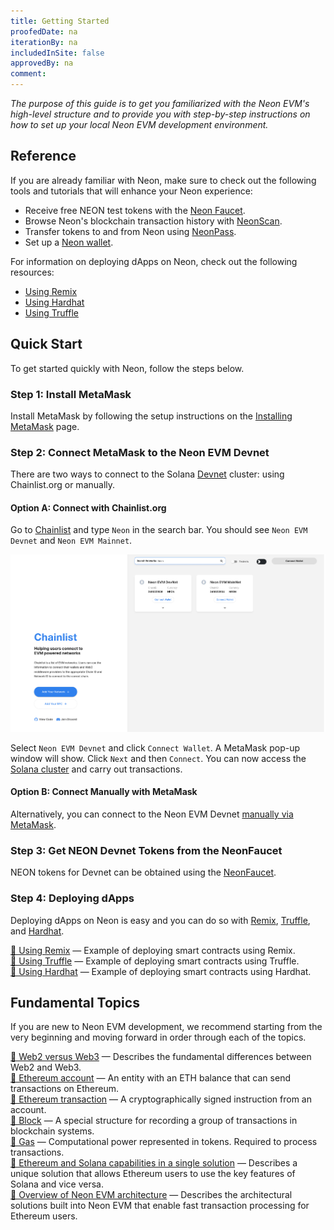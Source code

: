 ```yaml
---
title: Getting Started
proofedDate: na
iterationBy: na
includedInSite: false
approvedBy: na
comment: 
---
```


*The purpose of this guide is to get you familiarized with the Neon EVM's high-level structure and to provide you with step-by-step instructions on how to set up your local Neon EVM development environment.*

## Reference

If you are already familiar with Neon, make sure to check out the following tools and tutorials that will enhance your Neon experience:

* Receive free NEON test tokens with the [Neon Faucet](/docs/developing/utilities/faucet).
* Browse Neon's blockchain transaction history with [NeonScan](https://neonscan.org/).
* Transfer tokens to and from Neon using [NeonPass](/docs/developing/utilities/neonpass).
* Set up a [Neon wallet](/docs/wallet/metamask_setup).

For information on deploying dApps on Neon, check out the following resources:
* [Using Remix](developing/deploy_facilities/using_remix.md)
* [Using Hardhat](developing/deploy_facilities/using_hardhat.md)
* [Using Truffle](developing/deploy_facilities/using_truffle.md)

## Quick Start

To get started quickly with Neon, follow the steps below. 

### Step 1: Install MetaMask
Install MetaMask by following the setup instructions on the [Installing MetaMask](wallet/metamask_setup.md#installing-metamask) page.

### Step 2: Connect MetaMask to the Neon EVM Devnet
There are two ways to connect to the Solana [Devnet](https://docs.solana.com/clusters#devnet) cluster: using Chainlist.org or manually.

#### Option A: Connect with Chainlist.org
Go to [Chainlist](https://chainlist.org/) and type `Neon` in the search bar. You should see `Neon EVM Devnet` and `Neon EVM Mainnet`.  

![](img/chainlist_neon.png)

Select `Neon EVM Devnet` and click `Connect Wallet`. A MetaMask pop-up window will show. Click `Next` and then `Connect`. You can now access the [Solana cluster](https://docs.solana.com/clusters) and carry out transactions.

#### Option B: Connect Manually with MetaMask
Alternatively, you can connect to the Neon EVM Devnet [manually via MetaMask](wallet/metamask_setup.md#option-b-manual-configuration).

### Step 3: Get NEON Devnet Tokens from the NeonFaucet
NEON tokens for Devnet can be obtained using the [NeonFaucet](developing/utilities/faucet.md).

### Step 4: Deploying dApps

Deploying dApps on Neon is easy and you can do so with [Remix](https://remix-project.org/), [Truffle](https://trufflesuite.com/), and [Hardhat](https://hardhat.org/). 

[🔘 Using Remix](developing/deploy_facilities/using_remix.md) — Example of deploying smart contracts using Remix.  
[🔘 Using Truffle](developing/deploy_facilities/using_truffle.md) — Example of deploying smart contracts using Truffle.  
[🔘 Using Hardhat](developing/deploy_facilities/using_hardhat.md) — Example of deploying smart contracts using Hardhat.  

## Fundamental Topics

If you are new to Neon EVM development, we recommend starting from the very beginning and moving forward in order through each of the topics.  

[🔘 Web2 versus Web3](architecture/core_aspects/web3.md) — Describes the fundamental differences between Web2 and Web3.  
[🔘 Ethereum account](architecture/core_aspects/account.md) — An entity with an ETH balance that can send transactions on Ethereum.  
[🔘 Ethereum transaction](architecture/core_aspects/transaction.md) — A cryptographically signed instruction from an account.  
[🔘 Block](architecture/core_aspects/block.md) — A special structure for recording a group of transactions in blockchain systems.  
[🔘 Gas](architecture/core_aspects/gas.md) — Computational power represented in tokens. Required to process transactions.  
[🔘 Ethereum and Solana capabilities in a single solution](architecture/eth_sol_solution.md) — Describes a unique solution that allows Ethereum users to use the key features of Solana and vice versa.  
[🔘 Overview of Neon EVM architecture](architecture/neon_evm_arch.md) — Describes the architectural solutions built into Neon EVM that enable fast transaction processing for Ethereum users.  
